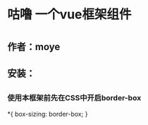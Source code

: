 <h1>咕噜 一个vue框架组件<h1>
<h2>作者：moye<h2/>
<h2>安装：<h2/>
<h3>使用本框架前先在CSS中开启border-box</h3>
*{
box-sizing: border-box;
}